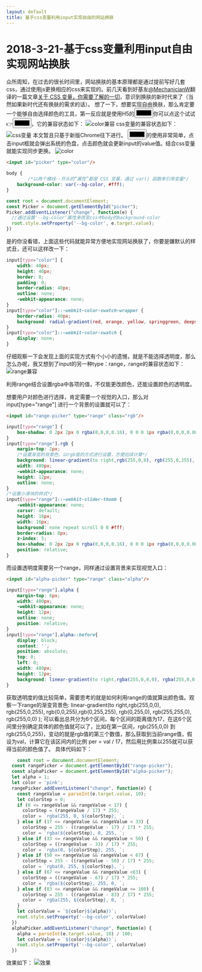 ```yaml
---
layout: default
title: 基于css变量利用input实现自由的网站换肤
---
```



2018-3-21-基于css变量利用input自由实现网站换肤
===================
众所周知，在过去的很长时间里，网站换肤的基本原理都是通过提前写好几套css，通过使用js更换相应的css来实现的。前几天看到好基友[@MechanicianW](https://github.com/MechanicianW)翻译的一篇文章[关于 CSS 变量，你需要了解的一切](https://github.com/MechanicianW/gold-miner/blob/2c8ccaaf227a84122eb3e30664af857044a394e7/TODO/everything-you-need-to-know-about-css-variables.md)，意识到换肤的新时代来了（当然如果新时代还有换肤的需求的话）。
想了一下，想要实现自由换肤，那么肯定要一个能够自由选择颜色的工具，第一反应就是使用H5的<code><input type="color"></code>你可以点这个试试👉<input type="color">，它的兼容状态如下：
![color兼容](https://raw.githubusercontent.com/wznonstop/wznonstop.github.io/master/images/typecolor.png)
css变量的兼容状态如下：
![css变量](https://raw.githubusercontent.com/wznonstop/wznonstop.github.io/master/images/cssvar.png)
本文暂且只基于新版Chrome往下进行。
<input type="color">的使用非常简单，点击input框就会弹出系统的色盘，点击颜色就会更新input的value值。结合css变量就能实现同步更换。
![color](https://raw.githubusercontent.com/wznonstop/wznonstop.github.io/master/images/syscolor.png)
```html
<input id="picker" type="color"/>

```
```css
body {
		/*以两个横线--开头的“属性”都是 CSS 变量，通过 var() 函数来引用变量*/
    background-color: var(--bg-color, #fff);
}

```
```javascript
const root = document.documentElement;
const Picker = document.getElementById("picker");
Picker.addEventListener("change", function(e) {
  //通过设置'--bg-color'属性来改变css中body的background-color
  root.style.setProperty('--bg-color', e.target.value);
})

```
是的你没看错，上面这些代码就能异常方便地实现网站换肤了，你要是嫌默认的样式丑，还可以这样改一下：

```css
input[type="color"] {
    width: 40px;
    height: 40px;
    border: 0;
    padding: 0;
    border-radius: 40px;
    outline: none;
    -webkit-appearance: none;
}
input[type="color"]::-webkit-color-swatch-wrapper {
    border-radius: 40px;
    background: radial-gradient(red, orange, yellow, springgreen, deepskyblue, skyblue);
}
input[type="color"]::-webkit-color-swatch {
    display: none;
}

```

仔细观察一下会发现上面的实现方式有个小小的遗憾，就是不能选择透明度，那么怎么办呢，我又想到了input的另一种type：range，range的兼容状态如下：
![range兼容](https://raw.githubusercontent.com/wznonstop/wznonstop.github.io/master/images/range.png)

利用range结合设置rgba中各项的值，不仅能更改颜色，还能设置颜色的透明度。

想要用户对颜色进行选择，肯定需要一个视觉的入口，那么对 input[type="range"] 进行一个背景的设置就可以了：
```html
<input id="range-picker" type="range" class="rgb"/>

```
```css
input[type="range"] {
    box-shadow: 0 2px 2px 0 rgba(0,0,0,0.16), 0 0 0 1px rgba(0,0,0,0.08);
}
input[type="range"].rgb {
    margin-top: 2px;
    /*设置渐变的背景色，以rgb值的方式进行设置，方便后续计算*/
    background: linear-gradient(to right,rgb(255,0,0), rgb(255,0,255), rgb(0,0,255),rgb(0,255,255), rgb(0,255,0), rgb(255,255,0), rgb(255,0,0) );
    width: 480px;
    -webkit-appearance: none;
    height: 12px;
    outline: none;
}
/*设置小滑块的样式*/
input[type="range"]::-webkit-slider-thumb {
    -webkit-appearance: none;
    cursor: default;
    height: 16px;
    width: 16px;
    background: none repeat scroll 0 0 #fff;
    border-radius: 8px;
    z-index: 5;
    box-shadow: 0 2px 2px 0 rgba(0,0,0,0.16), 0 0 0 1px rgba(0,0,0,0.08);
    position: relative;
}

```

而设置透明度需要另一个range，同样通过设置背景来实现视觉入口：
```html
<input id="alpha-picker" type="range" class="alpha"/>

```
```css
input[type="range"].alpha {
    margin-top: 6px;
    width: 480px;
    -webkit-appearance: none;
    height: 12px;
    outline: none;
    position: relative;
}
input[type="range"].alpha::before{
    display: block;
    content: '';
    position: absolute;
    top: 0;
    left: 0;
    width: 480px;
    height: 12px;
    background: linear-gradient(to right,rgba(255,0,0,0), rgba(255,0,0,1) );
}

```
获取透明度的值比较简单，需要思考的就是如何利用range的值就算出颜色值。观察一下range的渐变背景色: linear-gradient(to right,rgb(255,0,0), rgb(255,0,255), rgb(0,0,255),rgb(0,255,255), rgb(0,255,0), rgb(255,255,0), rgb(255,0,0) );
可以看出总共分为6个区间，每个区间的距离值为17，在这6个区间里分别确定具体的颜色值就可以了，比如在第一区间，rgb(255,0,0) 到 rgb(255,0,255)，变动的就是rgb值的第三个数值，那么获取到当前range值，假设为val，计算它在该区间内的比例 per = val / 17，然后用比例乘以255就可以获得当前的颜色值了。
具体代码如下：
```javascript
	const root = document.documentElement;
  const rangePicker = document.getElementById("range-picker");
  const alphaPicker = document.getElementById("alpha-picker");
  let alpha = 1;
  let color = 'pink';
  rangePicker.addEventListener("change", function(e) {
    const rangeValue = parseInt(e.target.value, 10);
    let colorStep = 0;
    if (0 <= rangeValue && rangeValue < 17) {
      colorStep = (rangeValue / 17) * 255;
      color = `rgba(255, 0, ${colorStep}, `;
    } else if (17 <= rangeValue && rangeValue < 33) {
      colorStep = 255 - ((rangeValue - 17) / 17) * 255;
      color = `rgba(${colorStep}, 0, 255, `;
    } else if (33 <= rangeValue && rangeValue < 50) {
      colorStep = ((rangeValue - 33) / 17) * 255;
      color = `rgba(0, ${colorStep}, 255, `;
    } else if (50 <= rangeValue && rangeValue < 67) {
      colorStep = 255 - ((rangeValue - 50) / 17) * 255;
      color = `rgba(0, 255, ${colorStep}, `;
    } else if (67 <= rangeValue && rangeValue <83) {
      colorStep = ((rangeValue - 67) / 17) * 255;
      color = `rgba(${colorStep}, 255, 0, `;
    } else if (83 <= rangeValue && rangeValue <= 100) {
      colorStep = 255 - ((rangeValue - 83) / 17) * 255;
      color = `rgba(255, ${colorStep}, 0, `;
    }
    let colorValue = `${color}${alpha})`;
    root.style.setProperty('--bg-color', colorValue)
  })
  alphaPicker.addEventListener("change", function(e) {
    alpha = parseInt(e.target.value, 10) / 100;
    let colorValue = `${color}${alpha})`;
    root.style.setProperty('--bg-color', colorValue)
  })

```

效果如下：
![效果](https://raw.githubusercontent.com/wznonstop/wznonstop.github.io/master/images/result.png)

